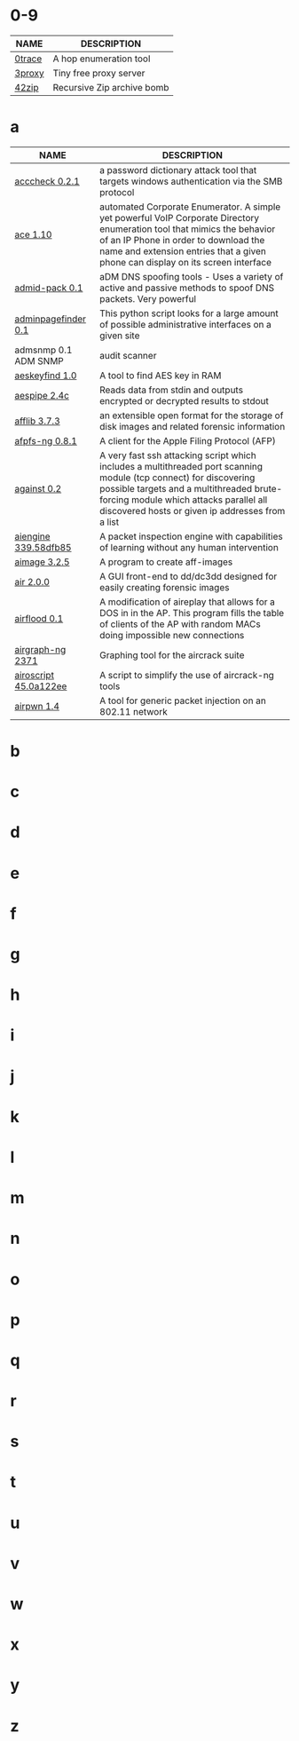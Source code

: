 # 0-9
| NAME                                                                  |       DESCRIPTION            | 
|-----------------------------------------------------------------------|------------------------------|
| [0trace](http://jon.oberheide.org/0trace/)                    | A hop enumeration tool       |   
| [3proxy](http://3proxy.ru/)                              | Tiny free proxy server       | 
| [42zip](http://blog.fefe.de/?ts=b6cea88d)       | Recursive Zip archive bomb  |
# a

| NAME                                                                  |       DESCRIPTION            | 
|-----------------------------------------------------------------------|------------------------------|
|[acccheck 0.2.1](http://labs.portcullis.co.uk/tools/acccheck/)   |a password dictionary attack tool that targets windows authentication via the SMB protocol|  
|[ace 1.10](http://ucsniff.sourceforge.net/ace.html)  |automated Corporate Enumerator. A simple yet powerful VoIP Corporate Directory enumeration tool that mimics the behavior of an IP Phone in order to download the name and extension entries that a given phone can display on its screen interface|  
|[admid-pack  0.1](http://packetstormsecurity.com/files/10080/ADMid-pkg.tgz.html)     |aDM DNS spoofing tools - Uses a variety of active and passive methods to spoof DNS packets. Very powerful|
|[adminpagefinder 0.1](http://packetstormsecurity.com/files/112855/Admin-Page-Finder-Script.html) |This python script looks for a large amount of possible administrative interfaces on a given site|
|admsnmp  0.1 ADM SNMP |audit scanner|
|[aeskeyfind  1.0](http://citp.princeton.edu/memory/code/) | A tool to find AES key in RAM |
|[aespipe 2.4c](http://loop-aes.sourceforge.net/aespipe/) |   Reads data from stdin and outputs encrypted or decrypted results to stdout |
|[afflib  3.7.3](http://www.afflib.org) | an extensible open format for the storage of disk images and related forensic information|
|[afpfs-ng  0.8.1](http://alexthepuffin.googlepages.com/) | A client for the Apple Filing Protocol (AFP) |
|[against 0.2](http://nullsecurity.net/tools/cracker.html) |   A very fast ssh attacking script which includes a multithreaded port scanning module (tcp connect) for discovering possible targets and a multithreaded brute-forcing module which attacks parallel all discovered hosts or given ip addresses from a list|
|[aiengine  339.58dfb85](https://bitbucket.org/camp0/aiengine/) | A packet inspection engine with capabilities of learning without any human intervention|
|[aimage 3.2.5](http://www.afflib.org) | A program to create aff-images|
|[air  2.0.0](http://air-imager.sourceforge.net/) | A GUI front-end to dd/dc3dd designed for easily creating forensic images|
|[airflood 0.1](http://packetstormsecurity.com/files/51127/airflood.1.tar.gz.html) |A modification of aireplay that allows for a DOS in in the AP. This program fills the table of clients of the AP with random MACs doing impossible new connections|
|[airgraph-ng  2371](http://www.aircrack-ng.org) |Graphing tool for the aircrack suite  
|[airoscript 45.0a122ee](http://midnightresearch.com/projects/wicrawl/) |  A script to simplify the use of aircrack-ng tools|
|[airpwn 1.4](http://airpwn.sourceforge.net) |A tool for generic packet injection on an 802.11 network|

# b

# c

# d

# e 

# f

# g 

# h

# i

# j 

# k 

# l 

# m 

# n 

# o 

# p 

# q 

# r

# s

# t

# u

# v

# w

# x 

# y

# z
